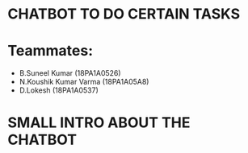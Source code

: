 # CHATBOT TO DO CERTAIN TASKS

# Teammates:
- B.Suneel Kumar (18PA1A0526)
- N.Koushik Kumar Varma (18PA1A05A8)
- D.Lokesh (18PA1A0537)

# SMALL INTRO ABOUT THE CHATBOT

